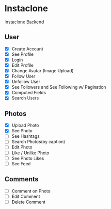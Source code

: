 # Instaclone

Instaclone Backend

## User

-   [x] Create Account
-   [x] See Profile
-   [x] Login
-   [x] Edit Profile
-   [x] Change Avatar (Image Upload)
-   [x] Follow User
-   [x] Unfollow User
-   [x] See Followers and See Following w/ Pagination
-   [x] Computed Fields
-   [x] Search Users

## Photos

-   [x] Upload Photo
-   [x] See Photo
-   [ ] See Hashtags
-   [ ] Search Photos(by caption)
-   [ ] Edit Photo
-   [ ] Like / Unlike Photo
-   [ ] See Photo Likes
-   [ ] See Feed

## Comments

-   [ ] Comment on Photo
-   [ ] Edit Comment
-   [ ] Delete Comment
